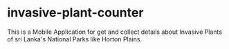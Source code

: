 # invasive-plant-counter
This is a Mobile Application for get and collect details about Invasive Plants of sri Lanka's National Parks like Horton Plains.
